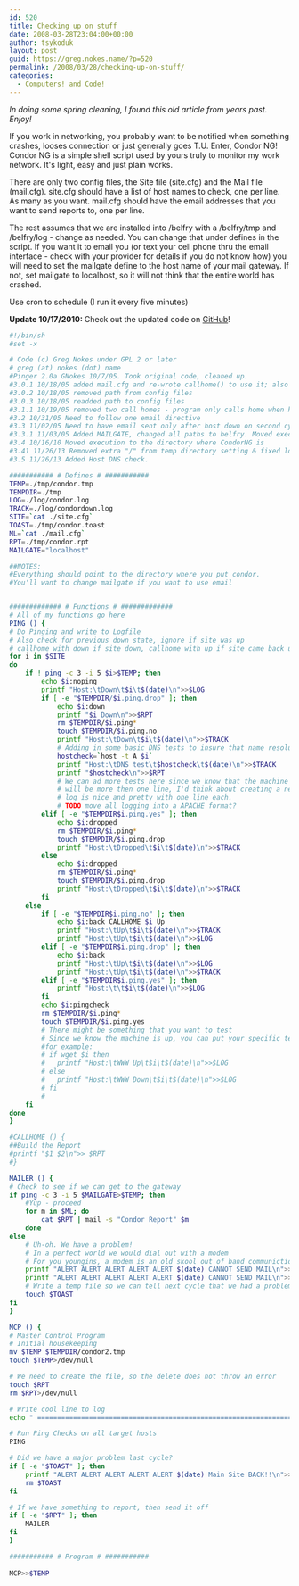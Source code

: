 ```yaml
---
id: 520
title: Checking up on stuff
date: 2008-03-28T23:04:00+00:00
author: tsykoduk
layout: post
guid: https://greg.nokes.name/?p=520
permalink: /2008/03/28/checking-up-on-stuff/
categories:
  - Computers! and Code!
---
```

<em>In doing some spring cleaning, I found this old article from years past. Enjoy!</em>

If you work in networking, you probably want to be notified when something crashes, looses connection or just generally goes T.U.
Enter, Condor NG! Condor NG is a simple shell script used by yours truly to monitor my work network. It's light, easy and just plain works.
<!--more-->

There are only two config files, the Site file (site.cfg) and the Mail file (mail.cfg). site.cfg should have a list of host names to check, one per line. As many as you want. mail.cfg should have the email addresses that you want to send reports to, one per line.

The rest assumes that we are installed into /belfry with a /belfry/tmp and /belfry/log - change as needed. You can change that under defines in the script. If you want it to email you (or text your cell phone thru the email interface - check with your provider for details if you do not know how) you will need to set the mailgate define to the host name of your mail gateway. If not, set mailgate to localhost, so it will not think that the entire world has crashed.

Use cron to schedule (I run it every five minutes)

<strong>Update 10/17/2010: </strong>Check out the updated code on <a href="http://github.com/tsykoduk/CondorNG">GitHub</a>!

```bash
#!/bin/sh 
#set -x 

# Code (c) Greg Nokes under GPL 2 or later 
# greg (at) nokes (dot) name 
#Pinger 2.0a GNokes 10/7/05. Took original code, cleaned up. 
#3.0.1 10/18/05 added mail.cfg and re-wrote callhome() to use it; also cleaned up code a wee bit 
#3.0.2 10/18/05 removed path from config files 
#3.0.3 10/18/05 readded path to config files 
#3.1.1 10/19/05 removed two call homes - program only calls home when host is down, comes up. 
#3.2 10/31/05 Need to follow one email directive 
#3.3 11/02/05 Need to have email sent only after host down on second cycle; added safteynet 
#3.3.1 11/03/05 Added MAILGATE, changed all paths to belfry. Moved exectution to belfry. 
#3.4 10/16/10 Moved execution to the directory where CondorNG is
#3.41 11/26/13 Removed extra "/" from temp directory setting & fixed logic errors
#3.5 11/26/13 Added Host DNS check.

########### # Defines # ########### 
TEMP=./tmp/condor.tmp
TEMPDIR=./tmp 
LOG=./log/condor.log
TRACK=./log/condordown.log 
SITE=`cat ./site.cfg` 
TOAST=./tmp/condor.toast 
ML=`cat ./mail.cfg` 
RPT=./tmp/condor.rpt 
MAILGATE="localhost"

##NOTES:
#Everything should point to the directory where you put condor.
#You'll want to change mailgate if you want to use email


############# # Functions # ############# 
# All of my functions go here 
PING () { 
# Do Pinging and write to Logfile 
# Also check for previous down state, ignore if site was up 
# callhome with down if site down, callhome with up if site came back up  
for i in $SITE 
do 
	if ! ping -c 3 -i 5 $i>$TEMP; then 
		echo $i:noping 
		printf "Host:\tDown\t$i\t$(date)\n">>$LOG 
		if [ -e "$TEMPDIR/$i.ping.drop" ]; then 
			echo $i:down 
			printf "$i Down\n">>$RPT
			rm $TEMPDIR/$i.ping* 
			touch $TEMPDIR/$i.ping.no 
			printf "Host:\tDown\t$i\t$(date)\n">>$TRACK 
            # Adding in some basic DNS tests to insure that name resolution is working
            hostcheck=`host -t A $i`
            printf "Host:\tDNS test\t$hostcheck\t$(date)\n">>$TRACK
            printf "$hostcheck\n">>$RPT
            # We can ad more tests here since we know that the machine is down. If the test results 
            # will be more then one line, I'd think about creating a new file to house them since the
            # log is nice and pretty with one line each.
            # TODO move all logging into a APACHE format?
		elif [ -e "$TEMPDIR$i.ping.yes" ]; then 
			echo $i:dropped 
            rm $TEMPDIR/$i.ping* 
			touch $TEMPDIR/$i.ping.drop 
			printf "Host:\tDropped\t$i\t$(date)\n">>$TRACK 
		else 
			echo $i:dropped 
            rm $TEMPDIR/$i.ping* 
			touch $TEMPDIR/$i.ping.drop 
			printf "Host:\tDropped\t$i\t$(date)\n">>$TRACK 
		fi 
	else 
		if [ -e "$TEMPDIR$i.ping.no" ]; then 
			echo $i:back CALLHOME $i Up 
			printf "Host:\tUp\t$i\t$(date)\n">>$TRACK 
			printf "Host:\tUp\t$i\t$(date)\n">>$LOG 
		elif [ -e "$TEMPDIR$i.ping.drop" ]; then 
			echo $i:back 
			printf "Host:\tUp\t$i\t$(date)\n">>$LOG 
			printf "Host:\tUp\t$i\t$(date)\n">>$TRACK
		elif [ -e "$TEMPDIR$i.ping.yes" ]; then 
			printf "Host:\t\t$i\t$(date)\n">>$LOG 
		fi 
		echo $i:pingcheck 
		rm $TEMPDIR/$i.ping* 
		touch $TEMPDIR/$i.ping.yes
		# There might be something that you want to test
		# Since we know the machine is up, you can put your specific tests here
		#for example:
		# if wget $i then
		# 	printf "Host:\tWWW Up\t$i\t$(date)\n">>$LOG
		# else
		#	printf "Host:\tWWW Down\t$i\t$(date)\n">>$LOG
		# fi
		#
	fi 
done 
}  

#CALLHOME () { 
##Build the Report  
#printf "$1 $2\n">> $RPT  
#}  

MAILER () { 
# Check to see if we can get to the gateway 
if ping -c 3 -i 5 $MAILGATE>$TEMP; then 
	#Yup - proceed 
	for m in $ML; do 
		cat $RPT | mail -s "Condor Report" $m 
	done
else 
	# Uh-oh. We have a problem! 
	# In a perfect world we would dial out with a modem 
	# For you youngins, a modem is an old skool out of band communictions tool that used POTS.
	printf "ALERT ALERT ALERT ALERT ALERT $(date) CANNOT SEND MAIL\n">>$LOG 
	printf "ALERT ALERT ALERT ALERT ALERT $(date) CANNOT SEND MAIL\n">>$TRACK 
	# Write a temp file so we can tell next cycle that we had a problem 
	touch $TOAST  
fi  
}  

MCP () {  
# Master Control Program  
# Initial housekeeping 
mv $TEMP $TEMPDIR/condor2.tmp 
touch $TEMP>/dev/null 

# We need to create the file, so the delete does not throw an error 
touch $RPT 
rm $RPT>/dev/null  

# Write cool line to log 
echo " =========================================================================">> $LOG  

# Run Ping Checks on all target hosts 
PING  

# Did we have a major problem last cycle? 
if [ -e "$TOAST" ]; then 
	printf "ALERT ALERT ALERT ALERT ALERT $(date) Main Site BACK!!\n">>$RPT 
	rm $TOAST 
fi  

# If we have something to report, then send it off 
if [ -e "$RPT" ]; then 
	MAILER 
fi 
} 

########### # Program # ########### 
 
MCP>>$TEMP
```

